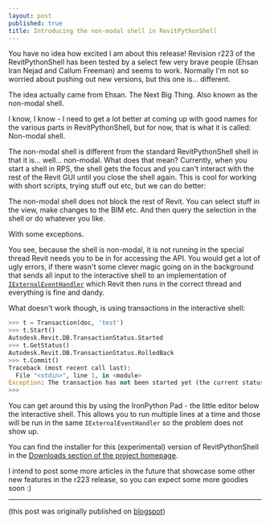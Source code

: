 ```yaml
---
layout: post
published: true
title: Introducing the non-modal shell in RevitPythonShell
---
```


You have no idea how excited I am about this release! Revision r223 of the RevitPythonShell has been tested by a select few very brave people (Ehsan Iran Nejad and Callum Freeman) and seems to work. Normally I'm not so worried about pushing out new versions, but this one is... different.

The idea actually came from Ehsan. The Next Big Thing. Also known as the non-modal shell.

I know, I know - I need to get a lot better at coming up with good names for the various parts in RevitPythonShell, but for now, that is what it is called: Non-modal shell.

The non-modal shell is different from the standard RevitPythonShell shell in that it is... well... non-modal. What does that mean? Currently, when you start a shell in RPS, the shell gets the focus and you can't interact with the rest of the Revit GUI until you close the shell again. This is cool for working with short scripts, trying stuff out etc, but we can do better:

The non-modal shell does not block the rest of Revit. You can select stuff in the view, make changes to the BIM etc. And then query the selection in the shell or do whatever you like.

With some exceptions.

You see, because the shell is non-modal, it is not running in the special thread Revit needs you to be in for accessing the API. You would get a lot of ugly errors, if there wasn't some clever magic going on in the background that sends all input to the interactive shell to an implementation of [`IExternalEventHandler`](http://help.autodesk.com/cloudhelp/2015/ENU/Revit-API/files/GUID-0A0D656E-5C44-49E8-A891-6C29F88E35C0.htm) which Revit then runs in the correct thread and everything is fine and dandy.

What doesn't work though, is using transactions in the interactive shell:

```python
>>> t = Transaction(doc, 'test')
>>> t.Start()
Autodesk.Revit.DB.TransactionStatus.Started
>>> t.GetStatus()
Autodesk.Revit.DB.TransactionStatus.RolledBack
>>> t.Commit()
Traceback (most recent call last):
  File "<stdin>", line 1, in <module>
Exception: The transaction has not been started yet (the current status is not 'Started'). A transaction must be started before it can be either committed or rolled back.
>>>
```

You can get around this by using the IronPython Pad - the little editor below the interactive shell. This allows you to run multiple lines at a time and those will be run in the same `IExternalEventHandler` so the problem does not show up.

You can find the installer for this (experimental) version of RevitPythonShell in the [Downloads section of the project homepage](http://code.google.com/p/revitpythonshell/#Downloads).

I intend to post some more articles in the future that showcase some other new features in the r223 release, so you can expect some more goodies soon :)

---

(this post was originally published on [blogspot](https://darenatwork.blogspot.com/2015/01/introducing-non-modal-shell-in.html))
